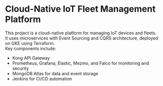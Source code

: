 # Cloud-Native IoT Fleet Management Platform

This project is a cloud-native platform for managing IoT devices and fleets.  
It uses microservices with Event Sourcing and CQRS architecture, deployed on GKE using Terraform.  
Key components include:
- Kong API Gateway
- Prometheus, Grafana, Elastic, Mezmo, and Falco for monitoring and security
- MongoDB Atlas for data and event storage
- Jenkins for CI/CD automation
